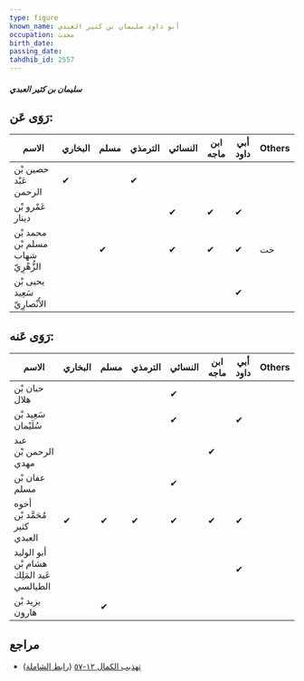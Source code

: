 ```yaml
---
type: figure
known_name: أبو داود سليمان بن كثير العبدي
occupation: محدث
birth_date:
passing_date:
tahdhib_id: 2557
---
```

##### سليمان بن كثير العبدي

## رَوَى عَن:
| الاسم                              | البخاري | مسلم | الترمذي | النسائي | ابن ماجه | أبي داود | Others |
| ---------------------------------- | ------- | ---- | ------- | ------- | -------- | -------- | ------ |
| حصين بْن عَبْد الرحمن              | ✔       |      | ✔       |         |          |          |        |
| عَمْرو بْن دينار                   |         |      |         | ✔       | ✔        | ✔        |        |
| محمد بْن مسلم بْن شهاب الزُّهْرِيّ |         | ✔    |         | ✔       | ✔        | ✔        | خت     |
| يحيى بْن سَعِيد الأَنْصارِيّ       |         |      |         |         |          | ✔        |        |
## رَوَى عَنه:
| الاسم                                     | البخاري | مسلم | الترمذي | النسائي | ابن ماجه | أبي داود | Others |
| ----------------------------------------- | ------- | ---- | ------- | ------- | -------- | -------- | ------ |
| حبان بْن هلال                             |         |      |         | ✔       |          |          |        |
| سَعِيد بْن سُلَيْمان                      |         |      |         | ✔       |          | ✔        |        |
| عبد الرحمن بْن مهدي                       |         |      |         |         | ✔        |          |        |
| عفان بْن مسلم                             |         |      |         | ✔       |          |          |        |
| أخوه مُحَمَّد بْن كثير العبدي             | ✔       | ✔    | ✔       | ✔       | ✔        | ✔        |        |
| أبو الوليد هشام بْن عَبد المَلِك الطيالسي |         |      |         |         |          | ✔        |        |
| يزيد بْن هارون                            |         | ✔    |         |         |          |          |        |
## مراجع
- [تهذيب الكمال ١٢-٥٧](obsidian://open?vault=Tahdhib-al-Kamal&file=Figures/٢٥٥٧-سليمان%20بن%20كثير%20العبدي) ([رابط الشاملة](https://shamela.ws/book/3722/5830))